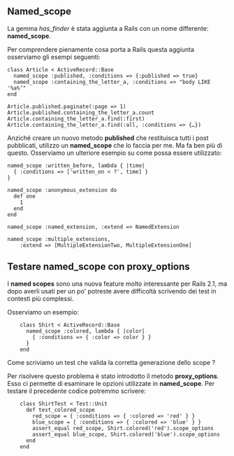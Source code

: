 ## Named_scope
              
La gemma *has\_finder* è stata aggiunta a Rails con un nome differente: **named\_scope**.

Per comprendere pienamente cosa porta a Rails questa aggiunta osserviamo gli esempi seguenti:

	class Article < ActiveRecord::Base
	  named_scope :published, :conditions => {:published => true}
	  named_scope :containing_the_letter_a, :conditions => "body LIKE '%a%’"
	end 

	Article.published.paginate(:page => 1)
	Article.published.containing_the_letter_a.count
	Article.containing_the_letter_a.find(:first)
	Article.containing_the_letter_a.find(:all, :conditions => {…})

Anziché creare un nuovo metodo **published** che restituisca tutti i post pubblicati, utilizzo un **named\_scope** che lo faccia per me. Ma fa ben più di questo. Osserviamo un ulteriore esempio su come possa essere utilizzato:
 
	named_scope :written_before, lambda { |time|
	  { :conditions => ['written_on < ?', time] }
	}

	named_scope :anonymous_extension do
	  def one
	    1
	  end
	end

	named_scope :named_extension, :extend => NamedExtension 

	named_scope :multiple_extensions, 
		:extend => [MultipleExtensionTwo, MultipleExtensionOne]

## Testare named\_scope con proxy\_options 

I **named scopes** sono una nuova feature molto interessante per Rails 2.1, ma dopo averli usati per un po' potreste avere difficoltà scrivendo dei test in contesti più complessi.

Osserviamo un esempio:                                                                                 

		class Shirt < ActiveRecord::Base
		  named_scope :colored, lambda { |color|
		    { :conditions => { :color => color } }
		  }
		end

Come scriviamo un test che valida la corretta generazione dello scope ?

Per risolvere questo problema è stato introdotto il metodo **proxy\_options**. Esso ci permette di esaminare le opzioni utilizzate in **named_scope**. Per testare il precedente codice potremmo scrivere:

		class ShirtTest < Test::Unit
		  def test_colored_scope
		    red_scope = { :conditions => { :colored => 'red' } }
		    blue_scope = { :conditions => { :colored => 'blue' } }
		    assert_equal red_scope, Shirt.colored('red').scope_options
		    assert_equal blue_scope, Shirt.colored('blue').scope_options
		  end
		end
